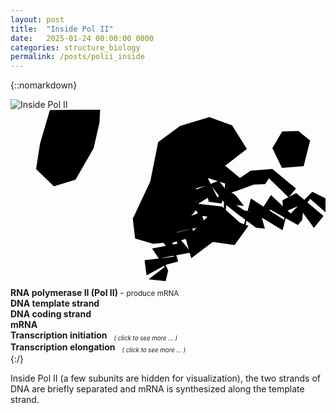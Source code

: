 ```yaml
---
layout: post
title:  "Inside Pol II"
date:   2025-01-24 00:00:00 0000
categories: structure_biology
permalink: /posts/polii_inside
---
```

{::nomarkdown}
<div class='imageWrapper'>
<img class="image0" src="{{ site.baseurl }}/assets/images/rna011.jpg" alt="Inside Pol II">
<svg viewBox="0 0 160 90" class='image-area'>
<!--#######################-->
<defs>
<mask id="myMask_0"><rect width="100%" height="100%" fill="white"/>
  <path id="path_0" class="path" d="m101 3.7-15 4.6-11 8.1-4 20-8.9 19 1.2 10 9.2 2.7 9-0.84 7.4-12 0.67-6.7 4.9 0.17-0.17-12 6.2-2 8.5 2.7-0.91 17-7.1-1-12 12 2.8 10 11-8.3 11 1.6 7.1-9.8-12-4.3 0.77-6.5 8.9 0.68-4.1-5.2-4.9-3.5 7-5.4-7.5-6.3 11-8.5-7.5-12z"/></mask>
<mask id="myMask_1"><rect width="100%" height="100%" fill="white"/>
  <path id="path_1" class="path" d="m160 45-6.7-3.3-11 11-10-9.4-6.2 9.7-7.5-2-6.7-4.3-3.3-7.2-2.8-3.5-12 4.7 1.2 12-15 5.4 4.9 9.9-13 2.5 6.4 9.4-8.2 6.2 8.7 1 1.3-5.5-3.2-6.4 15-2.7-5-5.9-3-4.3 15-3.3-2.2-8-1.3-3.3 5.4-3.3 1.3-5.7 7.2 9.5 5.7 4.5 9.7 7.2 4.5 0.5-1.5-5.4 4.3-4.3 14 7.9 2.2-2.7 0.5-5.7 3.5-5 8.2 7.2z"/></mask>
<mask id="myMask_2"><rect width="100%" height="100%" fill="white"/>
  <path id="path_2" class="path" d="m159 54-4.9 6-8-11-5.3 2.2-2.6 10-11-6.7-6.2-3-2 9-3.7 0.84-8.7-6-9.7-1.5-2.8-2.7-4 4.9 4.2 8.5-6.2 1.3-5.9 1.7 3 9.5-6.2 1.7-9.9 5.4-1-7.7 15-1.8-7.7-10 16-4-6-10 4-3.5 18 2 11 9.9 3.7-14 17 11-1-10 7-3.7z"/></mask>
<mask id="myMask_3"><rect width="100%" height="100%" fill="white"/>
  <path id="path_3" class="path" d="m145 40-12-9.9-11 0.84-9.4 6.4-7.5 7.2-5.5-11-5.7 1-2.7 6.2 7.5-2 2 8 6.5 0.84 1.3-4.5 6.2-1.8 8.9-3.3 5.7-0.17 2-3 10 9.7z"/></mask>
<mask id="myMask_4"><rect width="100%" height="100%" fill="white"/>
  <path id="path_4" class="path" d="m20 0.17-5 17-2 13 9 8.7 11-3.3 9.2-16 3-13 0.33-6.7z"/></mask>
<mask id="myMask_5"><rect width="100%" height="100%" fill="white"/>
  <path id="path_5" class="path" d="m138 11-5 8.5 4.9 10 11-0.84 3.3-13-6-4.9z"/></mask>
</defs>
<!--#######################-->
<rect mask="url(#myMask_0)" class="background" id="background_0"/>
<rect mask="url(#myMask_1)" class="background" id="background_1"/>
<rect mask="url(#myMask_2)" class="background" id="background_2"/>
<rect mask="url(#myMask_3)" class="background" id="background_3"/>
<rect mask="url(#myMask_4)" class="background" id="background_4"/>
<rect mask="url(#myMask_5)" class="background" id="background_5"/>
<!--#######################-->
<use href="#path_0" class="shape" id="select_0"/>
<use href="#path_1" class="shape" id="select_1"/>
<use href="#path_2" class="shape" id="select_2"/>
<use href="#path_3" class="shape" id="select_3"/>
<a href="{{site.baseurl}}/posts/rna_pic_0"><use href="#path_4" class="shape" id="select_4"/></a>
<a href="{{site.baseurl}}/posts/rna_polii_elongation_0"><use href="#path_5" class="shape" id="select_5"/></a>
</svg>
<!--#######################-->
<div class="overlay" id="textbox_0" ><b> RNA polymerase II (Pol II)  </b> - <small>
produce mRNA  </small></div>
<div class="overlay" id="textbox_1" ><b> DNA template strand </b></div>
<div class="overlay" id="textbox_2" ><b> DNA coding strand </b></div>
<div class="overlay" id="textbox_3" ><b> mRNA </b></div>
<div class="overlay" id="textbox_4" ><b> Transcription initiation </b><small><sub><i> &ensp; ( click to see more ... )</i></sub></small></div>
<div class="overlay" id="textbox_5" ><b> Transcription elongation </b> <small><sub><i> &ensp; ( click to see more ... )</i></sub></small></div>
</div>
{:/}

Inside Pol II (a few subunits are hidden for visualization), the two strands of DNA are briefly separated and mRNA is synthesized along the template strand.
